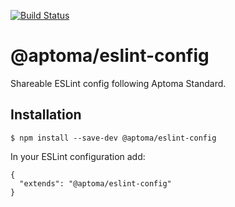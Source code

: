 [![Build Status](https://travis-ci.org/aptoma/eslint-config.svg?branch=master)](https://travis-ci.org/aptoma/eslint-config)

# @aptoma/eslint-config

Shareable ESLint config following Aptoma Standard.

## Installation

```
$ npm install --save-dev @aptoma/eslint-config
```  

In your ESLint configuration add:

```
{
  "extends": "@aptoma/eslint-config"
}
```
